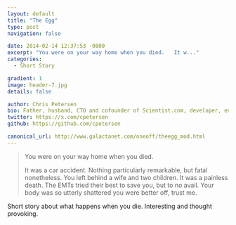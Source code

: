 ```yaml
---
layout: default
title: "The Egg"
type: post
navigation: false

date: 2014-02-14 12:37:53 -0800
excerpt: "You were on your way home when you died.   It w..."
categories:
  - Short Story

gradient: 1
image: header-7.jpg
details: false

author: Chris Petersen
bio: Father, husband, CTO and cofounder of Scientist.com, developer, entrepreneur and technologist.
twitter: https://x.com/cpetersen
github: https://github.com/cpetersen

canonical_url: http://www.galactanet.com/oneoff/theegg_mod.html
---
```





 >  You were on your way home when you died.
 >
 >  It was a car accident. Nothing particularly remarkable, but fatal nonetheless. You left behind a wife and two children. It was a painless death. The EMTs tried their best to save you, but to no avail. Your body was so utterly shattered you were better off, trust me.

 Short story about what happens when you die. Interesting and thought provoking.


